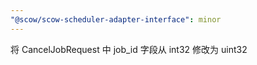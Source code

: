 ```yaml
---
"@scow/scow-scheduler-adapter-interface": minor
---
```


将 CancelJobRequest 中 job_id 字段从 int32 修改为 uint32
